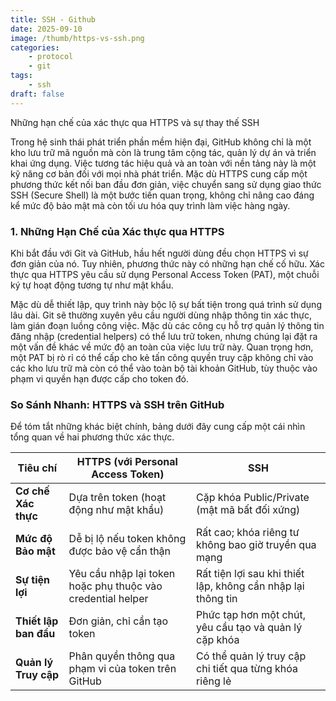 ```yaml
---
title: SSH - Github
date: 2025-09-10
image: /thumb/https-vs-ssh.png
categories:
    - protocol
    - git
tags:
    - ssh
draft: false
---
```


Những hạn chế của xác thực qua HTTPS và sự thay thế SSH

<!--more-->

Trong hệ sinh thái phát triển phần mềm hiện đại, GitHub không chỉ là một kho lưu trữ mã nguồn mà còn là trung tâm cộng tác, quản lý dự án và triển khai ứng dụng. Việc tương tác hiệu quả và an toàn với nền tảng này là một kỹ năng cơ bản đối với mọi nhà phát triển. Mặc dù HTTPS cung cấp một phương thức kết nối ban đầu đơn giản, việc chuyển sang sử dụng giao thức SSH (Secure Shell) là một bước tiến quan trọng, không chỉ nâng cao đáng kể mức độ bảo mật mà còn tối ưu hóa quy trình làm việc hàng ngày.

### 1. Những Hạn Chế của Xác thực qua HTTPS

Khi bắt đầu với Git và GitHub, hầu hết người dùng đều chọn HTTPS vì sự đơn giản của nó. Tuy nhiên, phương thức này có những hạn chế cố hữu. Xác thực qua HTTPS yêu cầu sử dụng Personal Access Token (PAT), một chuỗi ký tự hoạt động tương tự như mật khẩu.

Mặc dù dễ thiết lập, quy trình này bộc lộ sự bất tiện trong quá trình sử dụng lâu dài. Git sẽ thường xuyên yêu cầu người dùng nhập thông tin xác thực, làm gián đoạn luồng công việc. Mặc dù các công cụ hỗ trợ quản lý thông tin đăng nhập (credential helpers) có thể lưu trữ token, nhưng chúng lại đặt ra một vấn đề khác về mức độ an toàn của việc lưu trữ này. Quan trọng hơn, một PAT bị rò rỉ có thể cấp cho kẻ tấn công quyền truy cập không chỉ vào các kho lưu trữ mà còn có thể vào toàn bộ tài khoản GitHub, tùy thuộc vào phạm vi quyền hạn được cấp cho token đó.

### So Sánh Nhanh: HTTPS và SSH trên GitHub

Để tóm tắt những khác biệt chính, bảng dưới đây cung cấp một cái nhìn tổng quan về hai phương thức xác thực.

| Tiêu chí              | HTTPS (với Personal Access Token)                           | SSH                                                          |
| --------------------- | ----------------------------------------------------------- | ------------------------------------------------------------ |
| **Cơ chế Xác thực**   | Dựa trên token (hoạt động như mật khẩu)                     | Cặp khóa Public/Private (mật mã bất đối xứng)                |
| **Mức độ Bảo mật**    | Dễ bị lộ nếu token không được bảo vệ cẩn thận               | Rất cao; khóa riêng tư không bao giờ truyền qua mạng         |
| **Sự tiện lợi**       | Yêu cầu nhập lại token hoặc phụ thuộc vào credential helper | Rất tiện lợi sau khi thiết lập, không cần nhập lại thông tin |
| **Thiết lập ban đầu** | Đơn giản, chỉ cần tạo token                                 | Phức tạp hơn một chút, yêu cầu tạo và quản lý cặp khóa       |
| **Quản lý Truy cập**  | Phân quyền thông qua phạm vi của token trên GitHub          | Có thể quản lý truy cập chi tiết qua từng khóa riêng lẻ      |
